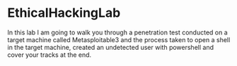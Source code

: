 # EthicalHackingLab
In this lab I am going to walk you through a penetration test conducted on a target machine called Metasploitable3 and the process taken to open a shell in the target machine, created an undetected user with powershell and cover your tracks at the end.
